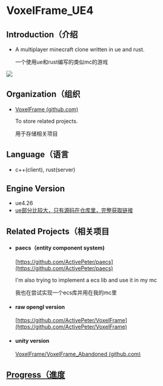 # VoxelFrame_UE4
## Introduction（介绍

- A multiplayer minecraft clone written in ue and rust. 

  一个使用ue和rust编写的类似mc的游戏



![](https://s3.bmp.ovh/imgs/2023/01/31/a59bdd4316c5df7e.png)

## Organization（组织

- [VoxelFrame (github.com)](https://github.com/VoxelFrame)   

  To store related projects.

  用于存储相关项目

## Language（语言

- c++(client), rust(server) 

## Engine Version

- ue4.26
- [ue部分比较大，只有源码在仓库里，完整获取链接](http://s5.nsloop.com:28204/down/yhAcWzkNuT0T)

## Related Projects（相关项目

- #### paecs（entity component system)

  [https://github.com/ActivePeter/paecs](https://github.com/ActivePeter/paecs)

  I'm also trying to implement a ecs lib and use it in my mc

  我也在尝试实现一个ecs库并用在我的mc里

- #### raw opengl version

  [https://github.com/ActivePeter/VoxelFrame](https://github.com/ActivePeter/VoxelFrame)

- #### unity version

  [VoxelFrame/VoxelFrame_Abandoned (github.com)](https://github.com/VoxelFrame/VoxelFrame_Abandoned)

## [Progress（進度](./record.md)


